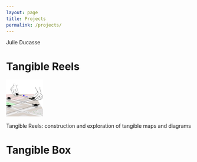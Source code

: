 ```yaml
---
layout: page
title: Projects
permalink: /projects/
---
```



Julie Ducasse

# Tangible Reels

<img class="picture" src="/assets/thumbnail.png">

Tangible Reels: construction and exploration of tangible maps and diagrams

# Tangible Box
